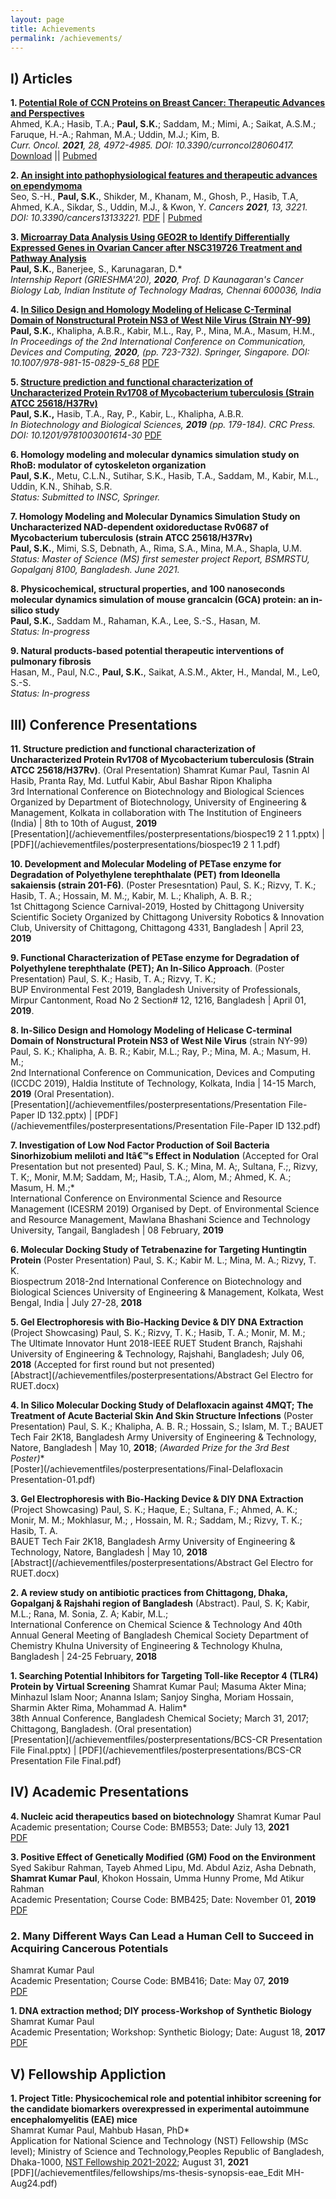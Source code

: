 ```yaml
---
layout: page
title: Achievements
permalink: /achievements/
---
```

## **I) Articles**

**1. [Potential Role of CCN Proteins on Breast Cancer: Therapeutic Advances and Perspectives](https://www.mdpi.com/1718-7729/28/6/417)**<br>
Ahmed, K.A.; Hasib, T.A.; **Paul, S.K.**; Saddam, M.; Mimi, A.; Saikat, A.S.M.; Faruque, H.-A.; Rahman, M.A.; Uddin, M.J.; Kim, B.<br>
*Curr. Oncol. **2021**, 28, 4972-4985. DOI: 10.3390/curroncol28060417.*
[Download](https://www.mdpi.com/1718-7729/28/6/417/pdf) || [Pubmed](https://pubmed.ncbi.nlm.nih.gov/34940056/) <br>

**2. [An insight into pathophysiological features and therapeutic advances on ependymoma](https://www.mdpi.com/2072-6694/13/13/3221)**<br>
Seo, S.-H., **Paul, S.K.**, Shikder, M., Khanam, M., Ghosh, P., Hasib, T.A, Ahmed, K.A., Sikdar, S., Uddin, M.J., & Kwon, Y. 
*Cancers **2021**, 13, 3221. DOI: 10.3390/cancers13133221.*
[PDF](https://www.mdpi.com/2072-6694/13/13/3221/pdf) | [Pubmed](https://www.ncbi.nlm.nih.gov/pmc/articles/PMC8269186/) <br>

**3. [Microarray Data Analysis Using GEO2R to Identify Differentially Expressed Genes in Ovarian Cancer after NSC319726 Treatment and Pathway Analysis](https://www.researchgate.net/publication/349832074_Microarray_Data_Analysis_Using_GEO2R_to_Identify_Differentially_Expressed_Genes_in_Ovarian_Cancer_after_NSC319726_Treatment_and_Pathway_Analysis)**<br>
**Paul, S.K.**, Banerjee, S., Karunagaran, D.*<br>
*Internship Report (GRIESHMA'20), **2020**, Prof. D Kaunagaran's Cancer Biology Lab, Indian Institute of Technology Madras, Chennai 600036, India* <br>
<!--[PDF](/achievementfiles/publishedarticles/Microarray Data Analysis Using GEO2R to Identify Differentially Expressed Genes in Ovarian Cancer after NSC319726 Treatment and Pathway Analysis.pdf)-->

**4. [In Silico Design and Homology Modeling of Helicase C-Terminal Domain of Nonstructural Protein NS3 of West Nile Virus (Strain NY-99)](https://link.springer.com/chapter/10.1007/978-981-15-0829-5_68)**<br>
**Paul, S.K.**, Khalipha, A.B.R., Kabir, M.L., Ray, P., Mina, M.A., Masum, H.M., <br>
*In Proceedings of the 2nd International Conference on Communication, Devices and Computing, **2020**, (pp. 723-732). Springer, Singapore. DOI: 10.1007/978-981-15-0829-5_68* 
[PDF](/achievementfiles/publishedarticles/iccdc2019.pdf)

**5. [Structure prediction and functional characterization of Uncharacterized Protein Rv1708 of Mycobacterium tuberculosis (Strain ATCC 25618/H37Rv)](https://www.taylorfrancis.com/books/e/9781003001614/chapters/10.1201/9781003001614-30)**<br>
**Paul, S.K.,** Hasib, T.A., Ray, P., Kabir, L., Khalipha, A.B.R.<br>
*In Biotechnology and Biological Sciences, **2019** (pp. 179-184). CRC Press. DOI: 10.1201/9781003001614-30* 
[PDF](/achievementfiles/publishedarticles/biospec.pdf) <br>

**6. Homology modeling and molecular dynamics simulation study on RhoB: modulator of cytoskeleton organization**<br>
**Paul, S.K.**, Metu, C.L.N., Sutihar, S.K., Hasib, T.A., Saddam, M., Kabir, M.L., Uddin, K.N., Shihab, S.R.<br>
*Status: Submitted to INSC, Springer.*<br>
<!-- [Last updated; Jul 05, 2021; v18.5](/achievementfiles/inprogress/mapk-Jul5-V18.5.pdf) -->

**7. Homology Modeling and Molecular Dynamics Simulation Study on Uncharacterized NAD-dependent oxidoreductase Rv0687 of Mycobacterium tuberculosis (strain ATCC 25618/H37Rv)**<br>
**Paul, S.K.**, Mimi, S.S, Debnath, A., Rima, S.A., Mina, M.A., Shapla, U.M.<br>
*Status: Master of Science (MS) first semester project Report, BSMRSTU, Gopalganj 8100, Bangladesh. June 2021.*<br>
<!-- [Last updated; Feb 04, 2021; v1.0](/achievementfiles/inprogress/P9WGS7-feb4-V1.pdf)-->

**8. Physicochemical, structural properties, and 100 nanoseconds molecular dynamics simulation of mouse grancalcin (GCA) protein: an in-silico study**<br>
**Paul, S.K.**, Saddam M., Rahaman, K.A., Lee, S.-S., Hasan, M.<br>
*Status: In-progress*<br>
<!-- [Last updated; June 25, 2021; v3.0](/achievementfiles/inprogress/structural studies on-Q8VC88_1k94-june25--v3.pdf) -->

**9. Natural products-based potential therapeutic interventions of pulmonary fibrosis** <br>
Hasan, M., Paul, N.C., **Paul, S.K.**, Saikat, A.S.M., Akter, H., Mandal, M., Le0, S.-S.<br>
*Status: In-progress*<br>
<!--[Last updated; Jun 07, 2021; v9.0](/achievementfiles/inprogress/ipf-draft-reference-mendeley-june7--v9.pdf) -->


<!--**In Silico Molecular Docking and Density Functional Studies on Fenofibrate and its Derivatives Against 5AZT in the Treatment of Cardiovascular Disease**
Abul Bashar Ripon Khalipha*, Shamrat Kumar Paul, Mohammad Solaiman Hossain, Pranta Ray, Md Lutful Kabir
International Journal of Evergreen Scientific Research Research Paper Vol.01, Issue 01, pp.1-14 (2020)<br>
[PDF](/achievementfiles/publishedarticles/MSFenofibrater.pdf) -->

<!--**CCN family proteins in tumorigenesis and cancer**
Pranta Ray, Pushpendu Malakar, Shamrat Kumar Paul, Mohammad Torequl Islam*<br>
K-publishers, 2020<br>
<!-- [PDF](/achievementfiles/publishedarticles/7001-DONE.pdf) -->

<!--**In Silico Molecular Docking Study of Delafloxacin against 4MQT for the Treatment of Acute Bacterial Skin and Skin Structure Infections**
Shamrat Kumar Paul, Pranta Ray, Mohammad Solaiman Hossain, Abul Bashar Ripon Khalipha, Mohammad Torequl Islam
Int. J. Biopro. Biotechnol. Advance 5 (1), 144-150 2019<br>
[PDF](/achievementfiles/publishedarticles/Delafloxacin-2019.pdf) -->

## **III) Conference Presentations**

**11. Structure prediction and functional characterization of Uncharacterized Protein Rv1708 of Mycobacterium tuberculosis (Strain ATCC 25618/H37Rv)**. (Oral Presentation)
Shamrat Kumar Paul, Tasnin Al Hasib, Pranta Ray, Md. Lutful Kabir, Abul Bashar Ripon Khalipha<br>
3rd International Conference on Biotechnology and Biological Sciences 
Organized by Department of Biotechnology, University of Engineering & Management, Kolkata in collaboration with The Institution of Engineers (India) | 8th to 10th of August, **2019**<br>
[Presentation](/achievementfiles/posterpresentations/biospec19 2 1 1.pptx) | 
[PDF](/achievementfiles/posterpresentations/biospec19 2 1 1.pdf)

**10. Development and Molecular Modeling of PETase enzyme for Degradation of Polyethylene terephthalate (PET) from Ideonella sakaiensis (strain 201-F6)**. (Poster Presesntation)
Paul, S. K.; Rizvy, T. K.; Hasib, T. A.; Hossain, M. M.;, Kabir, M. L.; Khaliph, A. B. R.; <br>
1st Chittagong Science Carnival-2019, Hosted by Chittagong University Scientific Society 
Organized by Chittagong University Robotics & Innovation Club, University of Chittagong, Chittagong 4331, Bangladesh | April 23, **2019**

**9. Functional Characterization of PETase enzyme for Degradation of Polyethylene terephthalate (PET); An In-Silico Approach**. (Poster Presentation)
Paul, S. K.; Hasib, T. A.; Rizvy, T. K.;<br>
BUP Environmental Fest 2019, Bangladesh University of Professionals, Mirpur Cantonment, Road No 2 Section# 12, 1216, Bangladesh | April 01, **2019**. 

**8. In-Silico Design and Homology Modeling of Helicase C-terminal Domain of Nonstructural Protein NS3 of West Nile Virus** (strain NY-99)
Paul, S. K.; Khalipha, A. B. R.; Kabir, M.L.; Ray, P.; Mina, M. A.; Masum, H. M.;<br>
2nd International Conference on Communication, Devices and Computing (ICCDC 2019), Haldia Institute of Technology, Kolkata, India | 14-15 March, **2019** (Oral Presentation).<br>
[Presentation](/achievementfiles/posterpresentations/Presentation File-Paper ID 132.pptx) |
[PDF](/achievementfiles/posterpresentations/Presentation File-Paper ID 132.pdf)

**7. Investigation of Low Nod Factor Production of Soil Bacteria Sinorhizobium meliloti and Itâ€™s Effect in Nodulation** (Accepted for Oral Presentation but not presented)
Paul, S. K.; Mina, M. A;, Sultana, F.;, Rizvy, T. K;, Monir, M.M; Saddam, M;, Hasib, T.A.;, Alom, M.; Ahmed, K. A.; Masum, H. M.;* <br>
International Conference on Environmental Science and Resource Management (ICESRM 2019)
Organised by Dept. of Environmental Science and Resource Management, Mawlana Bhashani Science and Technology University, Tangail, Bangladesh | 08 February, **2019**

**6. Molecular Docking Study of Tetrabenazine for Targeting Huntingtin Protein** (Poster Presentation) 
Paul, S. K.; Kabir M. L.; Mina, M. A.; Rizvy, T. K.<br> 
Biospectrum 2018-2nd International Conference on Biotechnology and Biological Sciences
University of Engineering & Management, Kolkata, West Bengal, India | July 27-28, **2018**

**5. Gel Electrophoresis with Bio-Hacking Device & DIY DNA Extraction** (Project Showcasing) 
Paul, S. K.; Rizvy, T. K.; Hasib, T. A.; Monir, M. M.;<br>
The Ultimate Innovator Hunt 2018-IEEE RUET Student Branch, Rajshahi University of Engineering & Technology, Rajshahi, Bangladesh; July 06, **2018** (Accepted for first round but not presented)<br>
[Abstract](/achievementfiles/posterpresentations/Abstract Gel Electro for RUET.docx)

**4. In Silico Molecular Docking  Study of Delafloxacin against 4MQT; The Treatment of  Acute Bacterial Skin And Skin Structure Infections** (Poster Presentation)
Paul, S. K.; Khalipha, A. B. R.; Hossain, S.; Islam, M. T.;
BAUET Tech Fair 2K18, Bangladesh Army University of Engineering & Technology, Natore, Bangladesh | May 10, **2018**; **(Awarded Prize for the 3rd Best Poster*)**<br>
[Poster](/achievementfiles/posterpresentations/Final-Delafloxacin Presentation-01.pdf)


**3. Gel Electrophoresis with Bio-Hacking Device & DIY DNA Extraction** (Project Showcasing)
Paul, S. K.; Haque, E.; Sultana, F.;  Ahmed, A. K.; Monir, M. M.; Mokhlasur, M.; , Hossain, M. R.; Saddam, M.; Rizvy, T. K.; Hasib, T. A.<br>
BAUET Tech Fair 2K18, Bangladesh Army University of Engineering & Technology, Natore, Bangladesh | May 10, **2018**<br>
[Abstract](/achievementfiles/posterpresentations/Abstract Gel Electro for RUET.docx)

**2. A review study on antibiotic practices from Chittagong, Dhaka, Gopalganj & Rajshahi region of Bangladesh** (Abstract).
Paul, S. K; Kabir, M.L.; Rana, M. Sonia, Z. A; Kabir, M.L.;<br>
International Conference on Chemical Science & Technology And 40th Annual General Meeting of Bangladesh Chemical Society 
Department of Chemistry Khulna University of Engineering & Technology Khulna, Bangladesh | 24-25 February, **2018**


**1. Searching Potential Inhibitors for Targeting Toll-like Receptor 4 (TLR4) Protein by Virtual Screening**
Shamrat Kumar Paul; Masuma Akter Mina; Minhazul Islam Noor; Ananna Islam; Sanjoy Singha, Moriam Hossain, Sharmin Akter Rima, Mohammad A. Halim* <br>
38th Annual Conference, Bangladesh Chemical Society; March 31, 2017; Chittagong, Bangladesh. (Oral presentation)<br>
[Presentation](/achievementfiles/posterpresentations/BCS-CR Presentation File Final.pptx) |
[PDF](/achievementfiles/posterpresentations/BCS-CR Presentation File Final.pdf)

## **IV) Academic Presentations**

**4. Nucleic acid therapeutics based on biotechnology**
Shamrat Kumar Paul<br>
Academic presentation; Course Code: BMB553; Date: July 13, **2021** <br>
[PDF](/achievementfiles/academicpresentations/20151216025-Shamrat-Kumar-Paul-Nucleic-acid-therapeutics-based-on-biotechnology-jul13-2021.pdf)<br>

**3. Positive Effect of Genetically Modified (GM) Food on the Environment**
Syed Sakibur Rahman, Tayeb Ahmed Lipu, Md. Abdul Aziz, Asha Debnath, **Shamrat Kumar Paul**, Khokon Hossain, Umma Hunny Prome, Md Atikur Rahman<br>
Academic Presentation; Course Code: BMB425; Date: November 01, **2019**<br>
[PDF](/achievementfiles/academicpresentations/bmb425-presentation-nov01-2019.pdf)<br>

### **2. Many Different Ways Can Lead a Human Cell to Succeed in Acquiring Cancerous Potentials**
Shamrat Kumar Paul<br>
Academic Presentation; Course Code: BMB416; Date: May 07, **2019**<br>
[PDF](/achievementfiles/academicpresentations/bmb416-presentation-may07-2019.pdf)<br>

**1. DNA extraction method; DIY process-Workshop of Synthetic Biology**<br>
Shamrat Kumar Paul<br>
Academic Presentation; Workshop: Synthetic Biology; Date: August 18, **2017**<br>
[PDF](/achievementfiles/academicpresentations/dna-extraction-workshop-biobangla-aug18-2017.pdf)<br>

## **V) Fellowship Appliction**

**1. Project Title: Physicochemical role and potential inhibitor screening for the candidate biomarkers overexpressed in experimental autoimmune encephalomyelitis (EAE) mice**<br>
Shamrat Kumar Paul, Mahbub Hasan, PhD*<br>
Application for National Science and Technology (NST) Fellowship (MSc level); Ministry of Science and Technology,Peoples Republic of Bangladesh, Dhaka-1000, [NST Fellowship 2021-2022](https://most.portal.gov.bd/sites/default/files/files/most.portal.gov.bd/page/cec73ee6_6c9b_4278_8cce_acedd1434afa/GUIDELINES%20FOR%20DIFFERENT%20PROGRAMMES%20UNDER%20SPECIAL%20ALLOCATI%E2%80%A6.pdf); August 31, **2021**<br>
[PDF](/achievementfiles/fellowships/ms-thesis-synopsis-eae_Edit MH-Aug24.pdf)<br>
